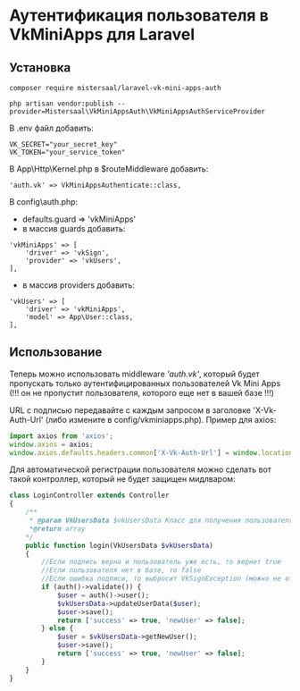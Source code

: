 # Аутентификация пользователя в VkMiniApps для Laravel
## Установка

```
composer require mistersaal/laravel-vk-mini-apps-auth

php artisan vendor:publish --provider=Mistersaal\VkMiniAppsAuth\VkMiniAppsAuthServiceProvider
```

В .env файл добавить:
```dotenv
VK_SECRET="your_secret_key"
VK_TOKEN="your_service_token"
```

В App\Http\Kernel.php в $routeMiddleware добавить:
```
'auth.vk' => VkMiniAppsAuthenticate::class,
```

В config\auth.php:

- defaults.guard => 'vkMiniApps'
- в массив guards добавить:
```
'vkMiniApps' => [
    'driver' => 'vkSign',
    'provider' => 'vkUsers',
],
```
- в массив providers добавить:
```
'vkUsers' => [
    'driver' => 'vkMiniApps',
    'model' => App\User::class,
],
```

## Использование

Теперь можно использовать middleware *'auth.vk'*,
который будет пропускать только аутентифицированных
пользователей Vk Mini Apps (!!! он не пропустит
пользователя, которого еще нет в вашей базе !!!)

URL с подписью передавайте с каждым запросом в заголовке 'X-Vk-Auth-Url' (либо измените в config/vkminiapps.php).
Пример для axios:
```javascript
import axios from 'axios';
window.axios = axios;
window.axios.defaults.headers.common['X-Vk-Auth-Url'] = window.location.href;
```

Для автоматической регистрации пользователя можно
сделать вот такой контроллер, который не будет
защищен мидлваром:
```php
class LoginController extends Controller
{
    /**
     * @param VkUsersData $vkUsersData Класс для получения пользователя с данными по апи (сами реализуете как вам надо)
     *@return array
    */
    public function login(VkUsersData $vkUsersData)
    {
        //Если подпись верна и пользователь уже есть, то вернет true
        //Если пользователя нет в базе, то false
        //Если ошибка подписи, то выбросит VkSignException (можно не отлавливать, пользователь просто получит 500)
        if (auth()->validate()) {
            $user = auth()->user();
            $vkUsersData->updateUserData($user);
            $user->save();
            return ['success' => true, 'newUser' => false];
        } else {
            $user = $vkUsersData->getNewUser();
            $user->save();
            return ['success' => true, 'newUser' => false];
        }
    }
}
```